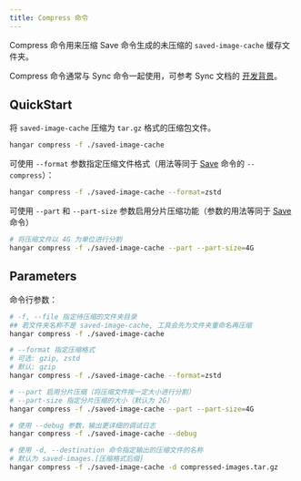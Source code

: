 ```yaml
---
title: Compress 命令
---
```


Compress 命令用来压缩 Save 命令生成的未压缩的 `saved-image-cache` 缓存文件夹。

Compress 命令通常与 Sync 命令一起使用，可参考 Sync 文档的 [开发背景](/docs/v1.6/advanced/sync#开发背景)。

## QuickStart

将 `saved-image-cache` 压缩为 `tar.gz` 格式的压缩包文件。

```sh
hangar compress -f ./saved-image-cache
```

可使用 `--format` 参数指定压缩文件格式（用法等同于 [Save](/docs/v1.6/save/save) 命令的 `--compress`）：

```sh
hangar compress -f ./saved-image-cache --format=zstd
```

可使用 `--part` 和 `--part-size` 参数启用分片压缩功能（参数的用法等同于 [Save](/docs/v1.6/save/save) 命令）

```sh
# 将压缩文件以 4G 为单位进行分割
hangar compress -f ./saved-image-cache --part --part-size=4G
```

## Parameters

命令行参数：

```sh
# -f, --file 指定待压缩的文件夹目录
## 若文件夹名称不是 saved-image-cache, 工具会先为文件夹重命名再压缩
hangar compress -f ./saved-image-cache

# --format 指定压缩格式
# 可选: gzip, zstd
# 默认: gzip
hangar compress -f ./saved-image-cache --format=zstd

# --part 启用分片压缩（将压缩文件按一定大小进行分割）
# --part-size 指定分片压缩的大小（默认为 2G）
hangar compress -f ./saved-image-cache --part --part-size=4G

# 使用 --debug 参数，输出更详细的调试日志
hangar compress -f ./saved-image-cache --debug

# 使用 -d, --destination 命令指定输出的压缩文件的名称
# 默认为 saved-images.[压缩格式后缀]
hangar compress -f ./saved-image-cache -d compressed-images.tar.gz
```
